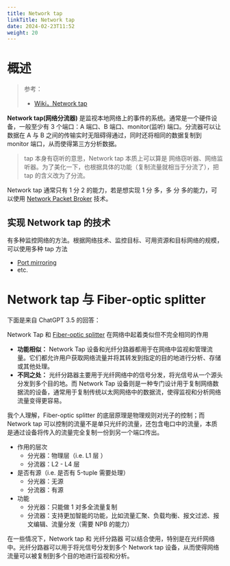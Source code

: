```yaml
---
title: Network tap
linkTitle: Network tap
date: 2024-02-23T11:52
weight: 20
---
```


# 概述

> 参考：
>
> - [Wiki，Network tap](https://en.wikipedia.org/wiki/Network_tap)

**Network tap(网络分流器)** 是监视本地网络上的事件的系统。通常是一个硬件设备，一般至少有 3 个端口：A 端口、B 端口、monitor(监听) 端口。分流器可以让数据在 A 与 B 之间的传输实时无阻碍得通过，同时还将相同的数据复制到 monitor 端口，从而使得第三方分析数据。

> tap 本身有窃听的意思，Network tap 本质上可以算是 网络窃听器、网络监听器。为了美化一下，也根据具体的功能（复制流量就相当于分流了），把 tap 的含义改为了分流。

Network tap 通常只有 1 分 2 的能力，若是想实现 1 分 多，多 分 多的能力，可以使用 [Network Packet Broker](docs/7.信息安全/Network%20analysis/Network%20Packet%20Broker.md) 技术。

## 实现 Network tap 的技术

有多种监控网络的方法。根据网络技术、监控目标、可用资源和目标网络的规模，可以使用多种 tap 方法

- [Port mirroring](docs/7.信息安全/Network%20analysis/Port%20mirroring.md)
- etc.

# Network tap 与 Fiber-optic splitter

下面是来自 ChatGPT 3.5 的回答：

Network Tap 和 [Fiber-optic splitter](/docs/4.数据通信/Networking%20device/Fiber-optic%20splitter.md) 在网络中起着类似但不完全相同的作用

- **功能相似：** Network Tap 设备和光纤分路器都用于在网络中监视和管理流量。它们都允许用户获取网络流量并将其转发到指定的目的地进行分析、存储或其他处理。
- **不同之处：** 光纤分路器主要用于光纤网络中的信号分发，将光信号从一个源头分发到多个目的地。而 Network Tap 设备则是一种专门设计用于复制网络数据流的设备，通常用于复制传统以太网网络中的数据流，使得监视和分析网络流量变得更容易。

我个人理解，Fiber-optic splitter 的底层原理是物理规则对光子的控制；而 Network tap 可以控制的流量不是单只光纤的流量，还包含电口中的流量，本质是通过设备将传入的流量完全复制一份到另一个端口传出。

- 作用的层次
  - 分光器：物理层（i.e. L1 层  ）
  - 分流器：L2 - L4 层
- 是否有源（i.e. 是否有 5-tuple 需要处理）
  - 分光器：无源
  - 分流器：有源
- 功能
  - 分光器：只能做 1 对多全流量复制  
  - 分流器：支持更加智能的功能，比如流量汇聚、负载均衡、报文过滤、报文编辑、流量分发（需要 NPB 的能力）

在一些情况下，Network tap 和 光纤分路器 可以结合使用，特别是在光纤网络中。光纤分路器可以用于将光信号分发到多个 Network tap 设备，从而使得网络流量可以被复制到多个目的地进行监视和分析。
